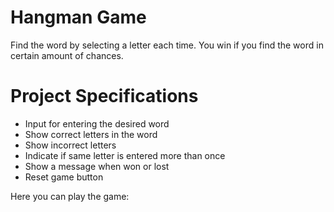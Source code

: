 # Hangman Game

Find the word by selecting a letter each time. You win if you find the word in certain amount of chances.

# Project Specifications

- Input for entering the desired word
- Show correct letters in the word
- Show incorrect letters
- Indicate if same letter is entered more than once
- Show a message when won or lost
- Reset game button

Here you can play the game: 
